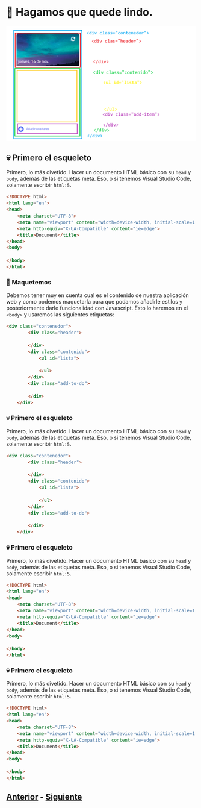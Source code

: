 # 💅 Hagamos que quede lindo.

<p align="center">
  <img  src="https://github.com/MiguelRAvila/MiPrimeraAplicacionWeb/blob/master/image4.png">
</p>

## 💀 Primero el esqueleto
Primero, lo más divetido. Hacer un documento HTML básico con su ``head`` y ``body``, además de las etiquetas meta. Eso, o si tenemos Visual Studio Code, solamente escribir ``html:5``. 

```html
<!DOCTYPE html>
<html lang="en">
<head>
    <meta charset="UTF-8">
    <meta name="viewport" content="width=device-width, initial-scale=1.0">
    <meta http-equiv="X-UA-Compatible" content="ie=edge">
    <title>Document</title>
</head>
<body>
    
</body>
</html>
```
### 📏 Maquetemos
Debemos tener muy en cuenta cual es el contenido de nuestra aplicación web y como podemos maquetarla para que podamos añadirle estilos y posteriormente darle funcionalidad con Javascript. Esto lo haremos en el ``<body>`` y usaremos las siguientes etiquetas:

```html
<div class="contenedor">
        <div class="header">

        </div>
        <div class="contenido">
            <ul id="lista">
              
            </ul>
        </div>
        <div class="add-to-do">

        </div>
    </div>
```
### 💀 Primero el esqueleto
Primero, lo más divetido. Hacer un documento HTML básico con su ``head`` y ``body``, además de las etiquetas meta. Eso, o si tenemos Visual Studio Code, solamente escribir ``html:5``. 

```html
<div class="contenedor">
        <div class="header">

        </div>
        <div class="contenido">
            <ul id="lista">
              
            </ul>
        </div>
        <div class="add-to-do">

        </div>
    </div>
```
### 💀 Primero el esqueleto
Primero, lo más divetido. Hacer un documento HTML básico con su ``head`` y ``body``, además de las etiquetas meta. Eso, o si tenemos Visual Studio Code, solamente escribir ``html:5``. 

```html
<!DOCTYPE html>
<html lang="en">
<head>
    <meta charset="UTF-8">
    <meta name="viewport" content="width=device-width, initial-scale=1.0">
    <meta http-equiv="X-UA-Compatible" content="ie=edge">
    <title>Document</title>
</head>
<body>
    
</body>
</html>
```
### 💀 Primero el esqueleto
Primero, lo más divetido. Hacer un documento HTML básico con su ``head`` y ``body``, además de las etiquetas meta. Eso, o si tenemos Visual Studio Code, solamente escribir ``html:5``. 

```html
<!DOCTYPE html>
<html lang="en">
<head>
    <meta charset="UTF-8">
    <meta name="viewport" content="width=device-width, initial-scale=1.0">
    <meta http-equiv="X-UA-Compatible" content="ie=edge">
    <title>Document</title>
</head>
<body>
    
</body>
</html>
```

## [Anterior](https://github.com/WorkshopTechnology/Materiales/blob/master/Talleres/CuentosDeJavascript/1.5.-comentariosVariables,prettyThings.md) - [Siguiente](https://github.com/WorkshopTechnology/Materiales/blob/master/Talleres/CuentosDeJavascript/4.-%20reusandoConFunciones.md)
